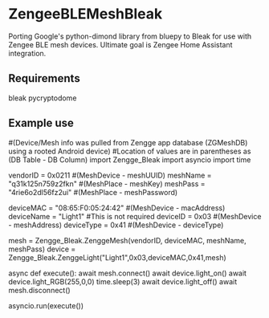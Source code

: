 ZengeeBLEMeshBleak
=========================================
Porting Google's python-dimond library from bluepy to Bleak for use with Zengee BLE mesh devices. Ultimate goal is Zengee Home Assistant integration.

Requirements
------------
bleak
pycryptodome

Example use
-----------
#(Device/Mesh info was pulled from Zengge app database (ZGMeshDB) using a rooted Android device)
#Location of values are in parentheses as (DB Table - DB Column)
import Zengge_Bleak
import asyncio
import time

vendorID = 0x0211 #(MeshDevice - meshUUID)
meshName = "q31k125n759z2fkn" #(MeshPlace - meshKey)
meshPass = "4rie6o2dl56fz2ui" #(MeshPlace - meshPassword)

deviceMAC = "08:65:F0:05:24:42"    #(MeshDevice - macAddress)
deviceName = "Light1" #This is not required
deviceID = 0x03       #(MeshDevice - meshAddress)
deviceType = 0x41     #(MeshDevice - deviceType)

mesh = Zengge_Bleak.ZenggeMesh(vendorID, deviceMAC, meshName, meshPass)
device = Zengge_Bleak.ZenggeLight("Light1",0x03,deviceMAC,0x41,mesh)

async def execute():
    await mesh.connect()
    await device.light_on()
    await device.light_RGB(255,0,0)
    time.sleep(3)
    await device.light_off()
    await mesh.disconnect()

asyncio.run(execute())
